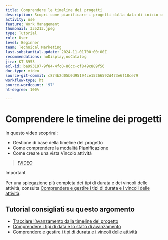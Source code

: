 ```yaml
---
title: Comprendere le timeline dei progetti
description: Scopri come pianificare i progetti dalla data di inizio o di completamento. Quindi scopri in che modo la durata, i predecessori e i vincoli delle attività influiscono sul piano del progetto.
activity: use
feature: Work Management
thumbnail: 335213.jpeg
type: Tutorial
role: User
level: Beginner
team: Technical Marketing
last-substantial-update: 2024-11-01T00:00:00Z
recommendations: noDisplay,noCatalog
jira: KT-8953
exl-id: ba993197-9f84-4fc0-86cc-cf849c889f56
doc-type: video
source-git-commit: c874b2d05b0d95194ce15266592d473e6f18ce79
workflow-type: ht
source-wordcount: '97'
ht-degree: 100%

---
```


# Comprendere le timeline dei progetti

In questo video scoprirai:

* Gestione di base della timeline del progetto
* Come comprendere la modalità Pianificazione
* Come creare una vista Vincolo attività

>[!VIDEO](https://video.tv.adobe.com/v/335213/?quality=12&learn=on)

>[!IMPORTANT]
>
>Per una spiegazione più completa dei tipi di durata e dei vincoli delle attività, consulta [Comprendere e gestire i tipi di durata e i vincoli delle attività](/help/manage-work/intermediate-projects/understand-and-manage-duration-types-and-task-constraints.md).

## Tutorial consigliati su questo argomento

* [Tracciare l’avanzamento dalla timeline del progetto](/help/manage-work/project-timelines/track-work-progress-from-the-project-timeline.md)
* [Comprendere i tipi di data e lo stato di avanzamento](/help/manage-work/project-timelines/understand-task-dates-and-progress-status.md)
* [Comprendere e gestire i tipi di durata e i vincoli delle attività](/help/manage-work/intermediate-projects/understand-and-manage-duration-types-and-task-constraints.md)

